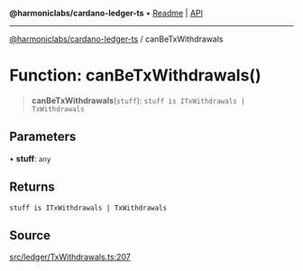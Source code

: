 **@harmoniclabs/cardano-ledger-ts** • [Readme](../Introduction.md) \| [API](../globals.md)

***

[@harmoniclabs/cardano-ledger-ts](../Introduction.md) / canBeTxWithdrawals

# Function: canBeTxWithdrawals()

> **canBeTxWithdrawals**(`stuff`): `stuff is ITxWithdrawals | TxWithdrawals`

## Parameters

• **stuff**: `any`

## Returns

`stuff is ITxWithdrawals | TxWithdrawals`

## Source

[src/ledger/TxWithdrawals.ts:207](https://github.com/HarmonicLabs/cardano-ledger-ts/blob/d1659b0/src/ledger/TxWithdrawals.ts#L207)
